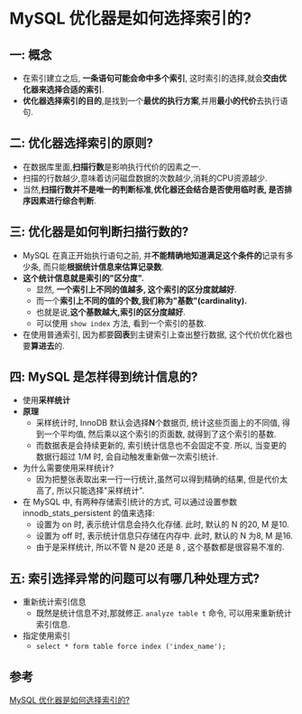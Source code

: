 # MySQL 优化器是如何选择索引的?

## 一: 概念

* 在索引建立之后, **一条语句可能会命中多个索引**, 这时索引的选择,就会**交由优化器来选择合适的索引**.
* **优化器选择索引的目的**,是找到一个**最优的执行方案**,并用**最小的代价**去执行语句.

## 二: 优化器选择索引的原则?

* 在数据库里面,**扫描行数**是影响执行代价的因素之一.
* 扫描的行数越少,意味着访问磁盘数据的次数越少,消耗的CPU资源越少.
* 当然,**扫描行数并不是唯一的判断标准**,**优化器还会结合是否使用临时表, 是否排序因素进行综合判断**.

## 三: 优化器是如何判断扫描行数的?

* MySQL 在真正开始执行语句之前, 并**不能精确地知道满足这个条件的**记录有多少条, 而只能**根据统计信息来估算记录数**.
* **这个统计信息就是索引的"区分度".**
  * 显然, **一个索引上不同的值越多, 这个索引的区分度就越好**.
  * 而一个**索引上不同的值的个数,我们称为"基数"(cardinality).**
  * 也就是说,**这个基数越大,索引的区分度越好**. 
  * 可以使用 `show index` 方法,  看到一个索引的基数.
* 在使用普通索引, 因为都要**回表**到主键索引上查出整行数据, 这个代价优化器也要**算进去**的.

## 四: MySQL 是怎样得到统计信息的?

* 使用**采样统计**
* **原理**
  * 采样统计时, InnoDB 默认会选择**N**个数据页, 统计这些页面上的不同值, 得到一个平均值, 然后乘以这个索引的页面数, 就得到了这个索引的基数.
  * 而数据表是会持续更新的, 索引统计信息也不会固定不变. 所以, 当变更的数据行超过 1/M 时, 会自动触发重新做一次索引统计.
* 为什么需要使用采样统计?
  * 因为把整张表取出来一行一行统计,虽然可以得到精确的结果, 但是代价太高了, 所以只能选择"采样统计".
* 在 MySQL 中, 有两种存储索引统计的方式, 可以通过设置参数 innodb_stats_persistent 的值来选择:
  * 设置为 on 时, 表示统计信息会持久化存储. 此时, 默认的 N 的20, M 是10.
  * 设置为 off 时, 表示统计信息只存储在内存中. 此时, 默认的 N 为8, M 是16.
  * 由于是采样统计, 所以不管 N 是20 还是 8 , 这个基数都是很容易不准的.

## 五: 索引选择异常的问题可以有哪几种处理方式?

* 重新统计索引信息
  * 既然是统计信息不对,那就修正. `analyze table t` 命令, 可以用来重新统计索引信息.
* 指定使用索引
  * `select * form table force index ('index_name');`

## 参考

[MySQL 优化器是如何选择索引的?](https://www.cnblogs.com/25-lH/p/10973309.html)

